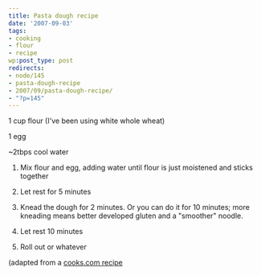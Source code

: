 ```yaml
---
title: Pasta dough recipe
date: '2007-09-03'
tags:
- cooking
- flour
- recipe
wp:post_type: post
redirects:
- node/145
- pasta-dough-recipe
- 2007/09/pasta-dough-recipe/
- "?p=145"
---
```


1 cup flour (I've been using white whole wheat)

1 egg

~2tbps cool water

1. Mix flour and egg, adding water until flour is just moistened and sticks together

2. Let rest for 5 minutes

3. Knead the dough for 2 minutes. Or you can do it for 10 minutes; more kneading means better developed gluten and a "smoother" noodle.

4. Let rest 10 minutes

5. Roll out or whatever

(adapted from a [cooks.com recipe](http://www.cooks.com/rec/view/0,1735,153178-227206,00.html)
